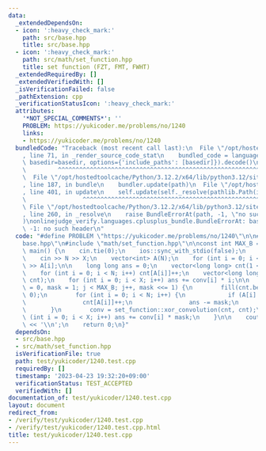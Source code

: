 ```yaml
---
data:
  _extendedDependsOn:
  - icon: ':heavy_check_mark:'
    path: src/base.hpp
    title: src/base.hpp
  - icon: ':heavy_check_mark:'
    path: src/math/set_function.hpp
    title: set function (FZT, FMT, FWHT)
  _extendedRequiredBy: []
  _extendedVerifiedWith: []
  _isVerificationFailed: false
  _pathExtension: cpp
  _verificationStatusIcon: ':heavy_check_mark:'
  attributes:
    '*NOT_SPECIAL_COMMENTS*': ''
    PROBLEM: https://yukicoder.me/problems/no/1240
    links:
    - https://yukicoder.me/problems/no/1240
  bundledCode: "Traceback (most recent call last):\n  File \"/opt/hostedtoolcache/Python/3.12.2/x64/lib/python3.12/site-packages/onlinejudge_verify/documentation/build.py\"\
    , line 71, in _render_source_code_stat\n    bundled_code = language.bundle(stat.path,\
    \ basedir=basedir, options={'include_paths': [basedir]}).decode()\n          \
    \         ^^^^^^^^^^^^^^^^^^^^^^^^^^^^^^^^^^^^^^^^^^^^^^^^^^^^^^^^^^^^^^^^^^^^^^^^^^^^^^^^^\n\
    \  File \"/opt/hostedtoolcache/Python/3.12.2/x64/lib/python3.12/site-packages/onlinejudge_verify/languages/cplusplus.py\"\
    , line 187, in bundle\n    bundler.update(path)\n  File \"/opt/hostedtoolcache/Python/3.12.2/x64/lib/python3.12/site-packages/onlinejudge_verify/languages/cplusplus_bundle.py\"\
    , line 401, in update\n    self.update(self._resolve(pathlib.Path(included), included_from=path))\n\
    \                ^^^^^^^^^^^^^^^^^^^^^^^^^^^^^^^^^^^^^^^^^^^^^^^^^^^^^^^^^\n \
    \ File \"/opt/hostedtoolcache/Python/3.12.2/x64/lib/python3.12/site-packages/onlinejudge_verify/languages/cplusplus_bundle.py\"\
    , line 260, in _resolve\n    raise BundleErrorAt(path, -1, \"no such header\"\
    )\nonlinejudge_verify.languages.cplusplus_bundle.BundleErrorAt: base.hpp: line\
    \ -1: no such header\n"
  code: "#define PROBLEM \"https://yukicoder.me/problems/no/1240\"\n\n#include \"\
    base.hpp\"\n#include \"math/set_function.hpp\"\n\nconst int MAX_B = 18;\n\nint\
    \ main() {\n    cin.tie(0);\n    ios::sync_with_stdio(false);\n    int N, X;\n\
    \    cin >> N >> X;\n    vector<int> A(N);\n    for (int i = 0; i < N; i++) cin\
    \ >> A[i];\n\n    long long ans = 0;\n    vector<long long> cnt(1 << MAX_B, 0);\n\
    \    for (int i = 0; i < N; i++) cnt[A[i]]++;\n    vector<long long> conv = set_function::xor_convolution(cnt,\
    \ cnt);\n    for (int i = 0; i < X; i++) ans += conv[i] * i;\n\n    for (int j\
    \ = 0, mask = 1; j < MAX_B; j++, mask <<= 1) {\n        fill(cnt.begin(), cnt.end(),\
    \ 0);\n        for (int i = 0; i < N; i++) {\n            if (A[i] & mask) {\n\
    \                cnt[A[i]]++;\n                ans -= mask;\n            }\n \
    \       }\n        conv = set_function::xor_convolution(cnt, cnt);\n        for\
    \ (int i = 0; i < X; i++) ans += conv[i] * mask;\n    }\n\n    cout << ans / 2\
    \ << '\\n';\n    return 0;\n}"
  dependsOn:
  - src/base.hpp
  - src/math/set_function.hpp
  isVerificationFile: true
  path: test/yukicoder/1240.test.cpp
  requiredBy: []
  timestamp: '2023-04-23 19:32:20+09:00'
  verificationStatus: TEST_ACCEPTED
  verifiedWith: []
documentation_of: test/yukicoder/1240.test.cpp
layout: document
redirect_from:
- /verify/test/yukicoder/1240.test.cpp
- /verify/test/yukicoder/1240.test.cpp.html
title: test/yukicoder/1240.test.cpp
---
```

